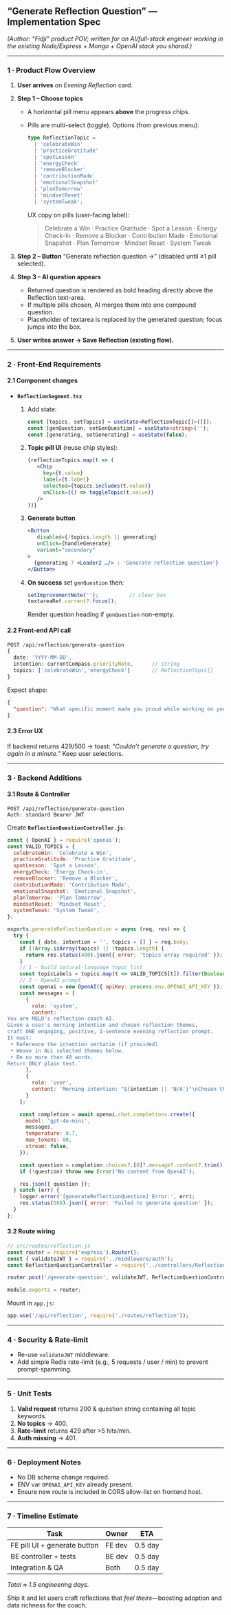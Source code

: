 ## “Generate Reflection Question” — Implementation Spec

*(Author: “Fidji” product POV; written for an AI/full-stack engineer working in the existing Node/Express + Mongo + OpenAI stack you shared.)*

---

### 1 · Product Flow Overview

1. **User arrives** on *Evening Reflection* card.
2. **Step 1 – Choose topics**

   * A horizontal pill menu appears **above** the progress chips.
   * Pills are multi-select (toggle). Options (from previous menu):

     ```ts
     type ReflectionTopic =
       | 'celebrateWin'
       | 'practiceGratitude'
       | 'spotLesson'
       | 'energyCheck'
       | 'removeBlocker'
       | 'contributionMade'
       | 'emotionalSnapshot'
       | 'planTomorrow'
       | 'mindsetReset'
       | 'systemTweak';
     ```

     UX copy on pills (user-facing label):

     > Celebrate a Win · Practice Gratitude · Spot a Lesson · Energy Check-In · Remove a Blocker · Contribution Made · Emotional Snapshot · Plan Tomorrow · Mindset Reset · System Tweak
3. **Step 2 – Button** “Generate reflection question →” (disabled until ≥1 pill selected).
4. **Step 3 – AI question appears**

   * Returned question is rendered as bold heading directly above the Reflection text-area.
   * If multiple pills chosen, AI merges them into one compound question.
   * Placeholder of textarea is replaced by the generated question; focus jumps into the box.
5. **User writes answer → Save Reflection (existing flow).**

---

### 2 · Front-End Requirements

#### 2.1 Component changes

* **`ReflectionSegment.tsx`**

  1. Add state:

     ```ts
     const [topics, setTopics] = useState<ReflectionTopic[]>([]);
     const [genQuestion, setGenQuestion] = useState<string>('');
     const [generating, setGenerating] = useState(false);
     ```
  2. **Topic pill UI** (reuse chip styles):

     ```jsx
     {reflectionTopics.map(t => (
        <Chip
          key={t.value}
          label={t.label}
          selected={topics.includes(t.value)}
          onClick={() => toggleTopic(t.value)}
        />
     ))}
     ```
  3. **Generate button**

     ```jsx
     <Button
        disabled={!topics.length || generating}
        onClick={handleGenerate}
        variant="secondary"
     >
       {generating ? <Loader2 …/> : 'Generate reflection question'}
     </Button>
     ```
  4. **On success** set `genQuestion` then:

     ```jsx
     setImprovementNote('');          // clear box
     textareaRef.current?.focus();
     ```

     Render question heading if `genQuestion` non-empty.

#### 2.2 Front-end API call

```ts
POST /api/reflection/generate-question
{
  date: 'YYYY-MM-DD',
  intention: currentCompass.priorityNote,      // string
  topics: ['celebrateWin','energyCheck']       // ReflectionTopic[]
}
```

Expect shape:

```json
{
  "question": "What specific moment made you proud while working on your deep-work focus today, and when did your energy feel highest?"
}
```

#### 2.3 Error UX

If backend returns 429/500 → toast: *“Couldn’t generate a question, try again in a minute.”* Keep user selections.

---

### 3 · Backend Additions

#### 3.1 Route & Controller

```
POST /api/reflection/generate-question
Auth: standard Bearer JWT
```

Create **`ReflectionQuestionController.js`**:

```js
const { OpenAI } = require('openai');
const VALID_TOPICS = {
  celebrateWin: 'Celebrate a Win',
  practiceGratitude: 'Practice Gratitude',
  spotLesson: 'Spot a Lesson',
  energyCheck: 'Energy Check-in',
  removeBlocker: 'Remove a Blocker',
  contributionMade: 'Contribution Made',
  emotionalSnapshot: 'Emotional Snapshot',
  planTomorrow: 'Plan Tomorrow',
  mindsetReset: 'Mindset Reset',
  systemTweak: 'System Tweak',
};

exports.generateReflectionQuestion = async (req, res) => {
  try {
    const { date, intention = '', topics = [] } = req.body;
    if (!Array.isArray(topics) || !topics.length) {
      return res.status(400).json({ error: 'topics array required' });
    }
    // 1 · build natural-language topic list
    const topicLabels = topics.map(t => VALID_TOPICS[t]).filter(Boolean);
    // 2 · OpenAI prompt
    const openai = new OpenAI({ apiKey: process.env.OPENAI_API_KEY });
    const messages = [
      {
        role: 'system',
        content: `
You are MELD's reflection-coach AI. 
Given a user's morning intention and chosen reflection themes, 
craft ONE engaging, positive, 1-sentence evening reflection prompt. 
It must: 
 • Reference the intention verbatim (if provided)  
 • Weave in ALL selected themes below.  
 • Be no more than 40 words.  
Return ONLY plain text.`
      },
      {
        role: 'user',
        content: `Morning intention: "${intention || 'N/A'}"\nChosen themes: ${topicLabels.join(', ')}`
      }
    ];

    const completion = await openai.chat.completions.create({
      model: 'gpt-4o-mini',
      messages,
      temperature: 0.7,
      max_tokens: 80,
      stream: false,
    });

    const question = completion.choices?.[0]?.message?.content?.trim();
    if (!question) throw new Error('No content from OpenAI');

    res.json({ question });
  } catch (err) {
    logger.error('[generateReflectionQuestion] Error:', err);
    res.status(500).json({ error: 'Failed to generate question' });
  }
};
```

#### 3.2 Route wiring

```js
// src/routes/reflection.js
const router = require('express').Router();
const { validateJWT } = require('../middleware/auth');
const ReflectionQuestionController = require('../controllers/ReflectionQuestionController');

router.post('/generate-question', validateJWT, ReflectionQuestionController.generateReflectionQuestion);

module.exports = router;
```

Mount in `app.js`:

```js
app.use('/api/reflection', require('./routes/reflection'));
```

---

### 4 · Security & Rate-limit

* Re-use `validateJWT` middleware.
* Add simple Redis rate-limit (e.g., 5 requests / user / min) to prevent prompt-spamming.

---

### 5 · Unit Tests

1. **Valid request** returns 200 & question string containing all topic keywords.
2. **No topics** → 400.
3. **Rate-limit** returns 429 after >5 hits/min.
4. **Auth missing** → 401.

---

### 6 · Deployment Notes

* No DB schema change required.
* ENV var `OPENAI_API_KEY` already present.
* Ensure new route is included in CORS allow-list on frontend host.

---

### 7 · Timeline Estimate

| Task                         | Owner  | ETA     |
| ---------------------------- | ------ | ------- |
| FE pill UI + generate button | FE dev | 0.5 day |
| BE controller + tests        | BE dev | 0.5 day |
| Integration & QA             | Both   | 0.5 day |

*Total ≈ 1.5 engineering days.*

Ship it and let users craft reflections that *feel theirs*—boosting adoption and data richness for the coach.
